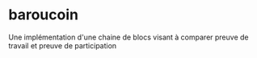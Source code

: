 # baroucoin
Une implémentation d'une chaine de blocs visant à comparer preuve de travail et preuve de participation
